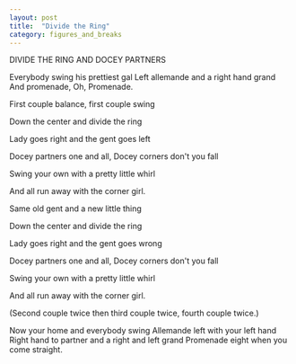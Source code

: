 ```yaml
---
layout: post
title:  "Divide the Ring"
category: figures_and_breaks
---
```


DIVIDE THE RING AND DOCEY PARTNERS 

Everybody swing his prettiest gal 
Left allemande and a right hand grand 
And promenade, Oh, Promenade. 

First couple balance, first couple swing 

Down the center and divide the ring 

Lady goes right and the gent goes left 

Docey partners one and all, Docey corners don't you fall 

Swing your own with a pretty little whirl 

And all run away with the corner girl. 

Same old gent and a new little thing 

Down the center and divide the ring 

Lady goes right and the gent goes wrong 

Docey partners one and all, Docey corners don't you fall 

Swing your own with a pretty little whirl 

And all run away with the corner girl. 

(Second couple twice then third couple twice, fourth couple twice.) 

Now your home and everybody swing 
Allemande left with your left hand 
Right hand to partner and a right and left grand 
Promenade eight when you come straight.
